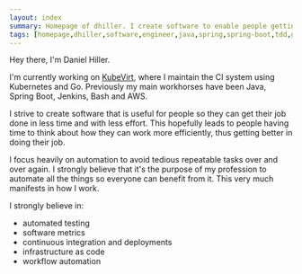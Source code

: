 ```yaml
---
layout: index
summary: Homepage of dhiller. I create software to enable people getting stuff done. I optimize workflows and processes.
tags: [homepage,dhiller,software,engineer,java,spring,spring-boot,tdd,github,aws,cloud,maven,gradle,git]
---
```


Hey there, I'm Daniel Hiller.

I'm currently working on [KubeVirt](https://kubevirt.io/), where I maintain the CI system using Kubernetes and Go. Previously my main workhorses have been Java, Spring Boot, Jenkins, Bash and AWS.

I strive to create software that is useful for people so they can get their job done in less time and with less effort. This hopefully leads to people having time to think about how they can work more efficiently, thus getting better in doing their job.

I focus heavily on automation to avoid tedious repeatable tasks over and over again. I strongly believe that it's the purpose of my profession to automate all the things so everyone can benefit from it. This very much manifests in how I work.

I strongly believe in:
* automated testing
* software metrics
* continuous integration and deployments
* infrastructure as code
* workflow automation
